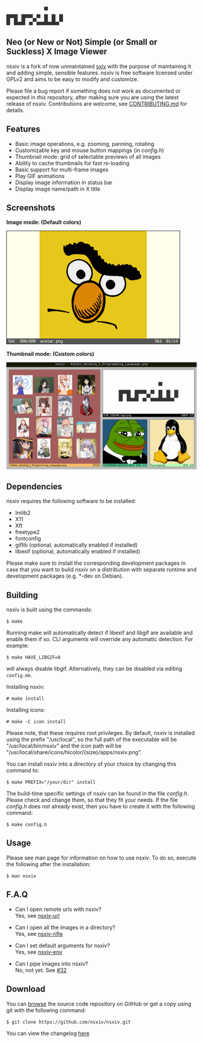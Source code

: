 ![nsxiv](https://raw.githubusercontent.com/nsxiv/nsxiv/gh-pages/img/logo.png "nsxiv")

**Neo (or New or Not) Simple (or Small or Suckless) X Image Viewer**
--------------------------------------------------------------------

nsxiv is a fork of now unmaintained [sxiv](https://github.com/muennich/sxiv)
with the purpose of maintaining it and adding simple, sensible features.
nsxiv is free software licensed under GPLv2 and aims to be easy to modify and customize.

Please file a bug report if something does not work as documented or
expected in *this* repository, after making sure you are using the latest
release of nsxiv. Contributions are welcome, see [CONTRIBUTING.md](CONTRIBUTING.md)
for details.


Features
--------

* Basic image operations, e.g. zooming, panning, rotating
* Customizable key and mouse button mappings (in *config.h*)
* Thumbnail mode: grid of selectable previews of all images
* Ability to cache thumbnails for fast re-loading
* Basic support for multi-frame images
* Play GIF animations
* Display image information in status bar
* Display image name/path in X title


Screenshots
-----------

**Image mode: (Default colors)**

![Image](https://raw.githubusercontent.com/nsxiv/nsxiv/gh-pages/img/image.png "Image mode")

**Thumbnail mode: (Custom colors)**

![Thumb](https://raw.githubusercontent.com/nsxiv/nsxiv/gh-pages/img/thumb.png "Thumb mode")


Dependencies
------------

nsxiv requires the following software to be installed:

  * Imlib2
  * X11
  * Xft
  * freetype2
  * fontconfig
  * giflib (optional, automatically enabled if installed)
  * libexif (optional, automatically enabled if installed)

Please make sure to install the corresponding development packages in case that
you want to build nsxiv on a distribution with separate runtime and development
packages (e.g. \*-dev on Debian).


Building
--------

nsxiv is built using the commands:

    $ make

Running make will automatically detect if libexif and libgif are available and
enable them if so. CLI arguments will override any automatic detection.
For example:

    $ make HAVE_LIBGIF=0

will always disable libgif.
Alternatively, they can be disabled via editing `config.mk`.

Installing nsxiv:

    # make install

Installing icons:

    # make -C icon install

Please note, that these requires root privileges.
By default, nsxiv is installed using the prefix "/usr/local", so the full path
of the executable will be "/usr/local/bin/nsxiv" and the icon path will be "/usr/local/share/icons/hicolor/{size}/apps/nsxiv.png".

You can install nsxiv into a directory of your choice by changing this command to:

    $ make PREFIX="/your/dir" install

The build-time specific settings of nsxiv can be found in the file *config.h*.
Please check and change them, so that they fit your needs.
If the file *config.h* does not already exist, then you have to create it with
the following command:

    $ make config.h


Usage
-----

Please see man page for information on how to use nsxiv. To do so, execute the
following after the installation:

    $ man nsxiv


F.A.Q
-----

* Can I open remote urls with nsxiv? <br>
Yes, see [nsxiv-url](https://github.com/nsxiv/nsxiv/wiki/nsxiv-url)

* Can I open all the images in a directory? <br>
Yes, see [nsxiv-rifle](https://github.com/nsxiv/nsxiv/wiki/nsxiv-rifle)

* Can I set default arguments for nsxiv? <br>
Yes, see [nsxiv-env](https://github.com/nsxiv/nsxiv/wiki/nsxiv-env)

* Can I pipe images into nsxiv? <br>
No, not yet. See [#32](https://github.com/nsxiv/nsxiv/issues/32)


Download
--------

You can [browse](https://github.com/nsxiv/nsxiv) the source code repository
on GitHub or get a copy using git with the following command:

    $ git clone https://github.com/nsxiv/nsxiv.git

You can view the changelog [here](CHANGELOG.md)
